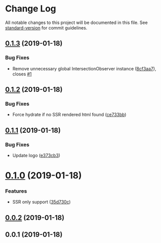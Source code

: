 # Change Log

All notable changes to this project will be documented in this file. See [standard-version](https://github.com/conventional-changelog/standard-version) for commit guidelines.

<a name="0.1.3"></a>
## [0.1.3](https://github.com/znck/lazy-hydration/compare/v0.1.2...v0.1.3) (2019-01-18)


### Bug Fixes

* Remove unnecessary global IntersectionObserver instance ([8cf3aa7](https://github.com/znck/lazy-hydration/commit/8cf3aa7)), closes [#1](https://github.com/znck/lazy-hydration/issues/1)



<a name="0.1.2"></a>
## [0.1.2](https://github.com/znck/lazy-hydration/compare/v0.1.1...v0.1.2) (2019-01-18)


### Bug Fixes

* Force hydrate if no SSR rendered html found ([ce733bb](https://github.com/znck/lazy-hydration/commit/ce733bb))



<a name="0.1.1"></a>
## [0.1.1](https://github.com/znck/lazy-hydration/compare/v0.1.0...v0.1.1) (2019-01-18)


### Bug Fixes

* Update logo ([e373cb3](https://github.com/znck/lazy-hydration/commit/e373cb3))



<a name="0.1.0"></a>
# [0.1.0](https://github.com/znck/lazy-hydration/compare/v0.0.2...v0.1.0) (2019-01-18)


### Features

* SSR only support ([35d730c](https://github.com/znck/lazy-hydration/commit/35d730c))



<a name="0.0.2"></a>
## [0.0.2](https://github.com/znck/lazy-hydration/compare/v0.0.1...v0.0.2) (2019-01-18)



<a name="0.0.1"></a>
## 0.0.1 (2019-01-18)
